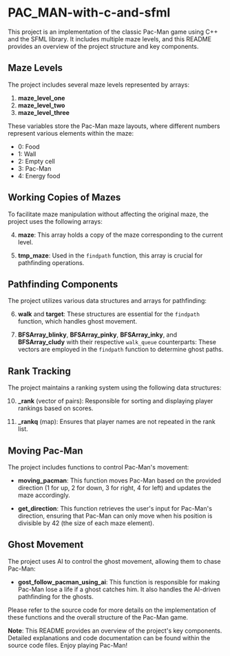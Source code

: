 # PAC_MAN-with-c-and-sfml

This project is an implementation of the classic Pac-Man game using C++ and the SFML library. It includes multiple maze levels, and this README provides an overview of the project structure and key components.

## Maze Levels

The project includes several maze levels represented by arrays:

1. **maze_level_one**
2. **maze_level_two**
3. **maze_level_three**

These variables store the Pac-Man maze layouts, where different numbers represent various elements within the maze:

- 0: Food
- 1: Wall
- 2: Empty cell
- 3: Pac-Man
- 4: Energy food

## Working Copies of Mazes

To facilitate maze manipulation without affecting the original maze, the project uses the following arrays:

4. **maze**: This array holds a copy of the maze corresponding to the current level.

5. **tmp_maze**: Used in the `findpath` function, this array is crucial for pathfinding operations.

## Pathfinding Components

The project utilizes various data structures and arrays for pathfinding:

6. **walk** and **target**: These structures are essential for the `findpath` function, which handles ghost movement.

7. **BFSArray_blinky**, **BFSArray_pinky**, **BFSArray_inky**, and **BFSArray_cludy** with their respective `walk_queue` counterparts: These vectors are employed in the `findpath` function to determine ghost paths.

## Rank Tracking

The project maintains a ranking system using the following data structures:

10. **_rank** (vector of pairs): Responsible for sorting and displaying player rankings based on scores.

11. **_rankq** (map): Ensures that player names are not repeated in the rank list.

## Moving Pac-Man

The project includes functions to control Pac-Man's movement:

- **moving_pacman**: This function moves Pac-Man based on the provided direction (1 for up, 2 for down, 3 for right, 4 for left) and updates the maze accordingly.

- **get_direction**: This function retrieves the user's input for Pac-Man's direction, ensuring that Pac-Man can only move when his position is divisible by 42 (the size of each maze element).

## Ghost Movement

The project uses AI to control the ghost movement, allowing them to chase Pac-Man:

- **gost_follow_pacman_using_ai**: This function is responsible for making Pac-Man lose a life if a ghost catches him. It also handles the AI-driven pathfinding for the ghosts.

Please refer to the source code for more details on the implementation of these functions and the overall structure of the Pac-Man game.

**Note**: This README provides an overview of the project's key components. Detailed explanations and code documentation can be found within the source code files. Enjoy playing Pac-Man!
